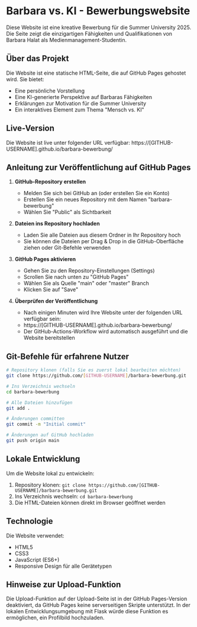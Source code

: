 # Barbara vs. KI - Bewerbungswebsite

Diese Website ist eine kreative Bewerbung für die Summer University 2025. Die Seite zeigt die einzigartigen Fähigkeiten und Qualifikationen von Barbara Halat als Medienmanagement-Studentin.

## Über das Projekt

Die Website ist eine statische HTML-Seite, die auf GitHub Pages gehostet wird. Sie bietet:

- Eine persönliche Vorstellung
- Eine KI-generierte Perspektive auf Barbaras Fähigkeiten
- Erklärungen zur Motivation für die Summer University
- Ein interaktives Element zum Thema "Mensch vs. KI"

## Live-Version

Die Website ist live unter folgender URL verfügbar:
https://[GITHUB-USERNAME].github.io/barbara-bewerbung/

## Anleitung zur Veröffentlichung auf GitHub Pages

1. **GitHub-Repository erstellen**
   - Melden Sie sich bei GitHub an (oder erstellen Sie ein Konto)
   - Erstellen Sie ein neues Repository mit dem Namen "barbara-bewerbung"
   - Wählen Sie "Public" als Sichtbarkeit

2. **Dateien ins Repository hochladen**
   - Laden Sie alle Dateien aus diesem Ordner in Ihr Repository hoch
   - Sie können die Dateien per Drag & Drop in die GitHub-Oberfläche ziehen oder Git-Befehle verwenden

3. **GitHub Pages aktivieren**
   - Gehen Sie zu den Repository-Einstellungen (Settings)
   - Scrollen Sie nach unten zu "GitHub Pages"
   - Wählen Sie als Quelle "main" oder "master" Branch
   - Klicken Sie auf "Save"

4. **Überprüfen der Veröffentlichung**
   - Nach einigen Minuten wird Ihre Website unter der folgenden URL verfügbar sein:
   - https://[GITHUB-USERNAME].github.io/barbara-bewerbung/
   - Der GitHub-Actions-Workflow wird automatisch ausgeführt und die Website bereitstellen

## Git-Befehle für erfahrene Nutzer

```bash
# Repository klonen (falls Sie es zuerst lokal bearbeiten möchten)
git clone https://github.com/[GITHUB-USERNAME]/barbara-bewerbung.git

# Ins Verzeichnis wechseln
cd barbara-bewerbung

# Alle Dateien hinzufügen
git add .

# Änderungen committen
git commit -m "Initial commit"

# Änderungen auf GitHub hochladen
git push origin main
```

## Lokale Entwicklung

Um die Website lokal zu entwickeln:

1. Repository klonen: `git clone https://github.com/[GITHUB-USERNAME]/barbara-bewerbung.git`
2. Ins Verzeichnis wechseln: `cd barbara-bewerbung`
3. Die HTML-Dateien können direkt im Browser geöffnet werden

## Technologie

Die Website verwendet:
- HTML5
- CSS3
- JavaScript (ES6+)
- Responsive Design für alle Gerätetypen

## Hinweise zur Upload-Funktion

Die Upload-Funktion auf der Upload-Seite ist in der GitHub Pages-Version deaktiviert, da GitHub Pages keine serverseitigen Skripte unterstützt. In der lokalen Entwicklungsumgebung mit Flask würde diese Funktion es ermöglichen, ein Profilbild hochzuladen. 